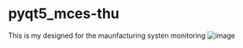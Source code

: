 # pyqt5_mces-thu
This is my designed for the maunfacturing systen monitoring
![image](https://user-images.githubusercontent.com/71425145/132298426-ae891b37-dac0-44bc-8c52-c446067b8ffd.png)
